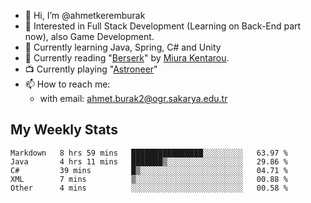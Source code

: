 - 👋 Hi, I’m @ahmetkeremburak
- 👀 Interested in Full Stack Development (Learning on Back-End part now), also Game Development.
- 🌱 Currently learning Java, Spring, C# and Unity
- :book: Currently reading "[Berserk](https://en.wikipedia.org/wiki/Berserk_(manga))" by [Miura Kentarou](https://en.wikipedia.org/wiki/Kentaro_Miura).
- :tv: Currently playing "[Astroneer](https://en.wikipedia.org/wiki/Astroneer)"
- 📫 How to reach me:  
  - with email: ahmet.burak2@ogr.sakarya.edu.tr
<!---
- 💞️ I’m looking to collaborate on ...
--->

<!---
ahmetkeremburak/ahmetkeremburak is a ✨ special ✨ repository because its `README.md` (this file) appears on your GitHub profile.
You can click the Preview link to take a look at your changes.
--->
## My Weekly Stats
<!--START_SECTION:waka-->

```text
Markdown   8 hrs 59 mins   ████████████████░░░░░░░░░   63.97 %
Java       4 hrs 11 mins   ███████▒░░░░░░░░░░░░░░░░░   29.86 %
C#         39 mins         █▒░░░░░░░░░░░░░░░░░░░░░░░   04.71 %
XML        7 mins          ▒░░░░░░░░░░░░░░░░░░░░░░░░   00.88 %
Other      4 mins          ░░░░░░░░░░░░░░░░░░░░░░░░░   00.58 %
```

<!--END_SECTION:waka-->
